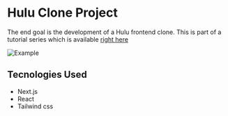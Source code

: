 # Hulu Clone Project
The end goal is the development of a Hulu frontend clone. This is part of a tutorial series which is available [right here](https://www.youtube.com/watch?v=MqDlsjc8GLo)

![Example](https://github.com/joaocosteira/hulu/blob/main/readme_imgs/output.gif)
## Tecnologies Used
- Next.js
- React
- Tailwind css
